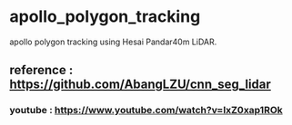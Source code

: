 # apollo_polygon_tracking
apollo polygon tracking using Hesai Pandar40m LiDAR. 
## reference : https://github.com/AbangLZU/cnn_seg_lidar
### youtube : https://www.youtube.com/watch?v=IxZ0xap1ROk

